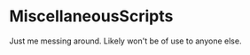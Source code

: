 MiscellaneousScripts
====================

Just me messing around. Likely won't be of use to anyone else.
